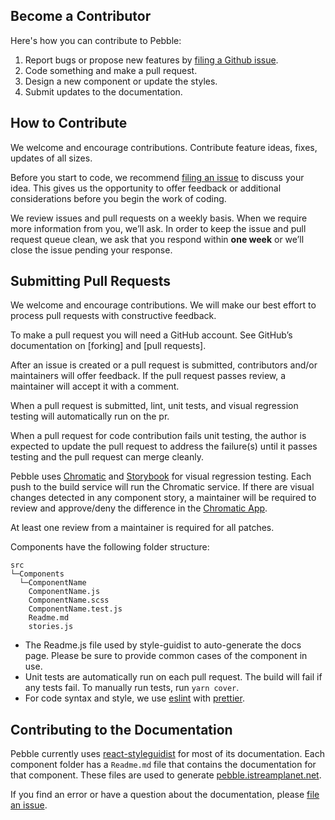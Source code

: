 ## Become a Contributor

Here's how you can contribute to Pebble:

1. Report bugs or propose new features by [filing a Github issue](https://github.com/iStreamPlanet/pebble/issues).
1. Code something and make a pull request.
1. Design a new component or update the styles.
1. Submit updates to the documentation.

## How to Contribute

We welcome and encourage contributions. Contribute feature ideas, fixes, updates of all sizes.

Before you start to code, we recommend [filing an issue](https://github.com/iStreamPlanet/pebble/issues) to discuss your idea. This gives us the opportunity to offer feedback or additional considerations before you begin the work of coding.

We review issues and pull requests on a weekly basis. When we require more information from you, we’ll ask. In order to keep the issue and pull request queue clean, we ask that you respond within **one week** or we’ll close the issue pending your response.

## Submitting Pull Requests

We welcome and encourage contributions. We will make our best effort to process pull requests with constructive feedback.

To make a pull request you will need a GitHub account. See GitHub’s documentation on [forking] and [pull requests].

After an issue is created or a pull request is submitted, contributors and/or maintainers will offer feedback. If the pull request passes review, a maintainer will accept it with a comment.

When a pull request is submitted, lint, unit tests, and visual regression testing will automatically run on the pr.

When a pull request for code contribution fails unit testing, the author is expected to update the pull request to address the failure(s) until it passes testing and the pull request can merge cleanly.

Pebble uses [Chromatic](https://www.chromaticqa.com) and [Storybook](https://storybook.js.org/) for visual regression testing. Each push to the build service will run the Chromatic service. If there are visual changes detected in any component story, a maintainer will be required to review and approve/deny the difference in the [Chromatic App](https://www.chromaticqa.com/builds?appId=5c893af34635b40020991b72).

At least one review from a maintainer is required for all patches.

Components have the following folder structure:

```shell
src
└─Components
  └─ComponentName
    ComponentName.js
    ComponentName.scss
    ComponentName.test.js
    Readme.md
    stories.js
```

- The Readme.js file used by style-guidist to auto-generate the docs page. Please be sure to provide common cases of the component in use.
- Unit tests are automatically run on each pull request. The build will fail if any tests fail. To manually run tests, run `yarn cover`.
- For code syntax and style, we use [eslint](https://eslint.org/) with [prettier](https://prettier.io/).

## Contributing to the Documentation

Pebble currently uses [react-styleguidist](https://react-styleguidist.js.org/) for most of its documentation. Each component folder has a `Readme.md` file that contains the documentation for that component. These files are used to generate [pebble.istreamplanet.net](https://pebble.istreamplanet.net).

If you find an error or have a question about the documentation, please [file an issue](https://github.com/iStreamPlanet/pebble/issues).
